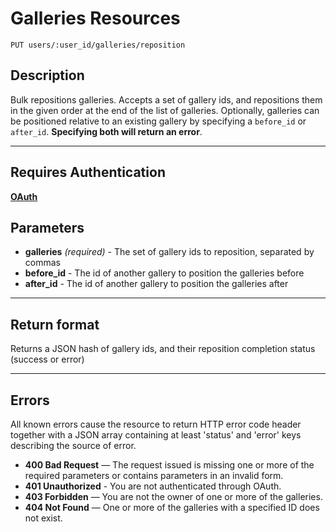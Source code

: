 # Galleries Resources

    PUT users/:user_id/galleries/reposition

## Description

Bulk repositions galleries.  Accepts a set of gallery ids, and repositions them in the given order at the end of the list of galleries. Optionally, galleries can be positioned relative to an existing gallery by specifying a `before_id` or `after_id`. **Specifying both will return an error**.

***

## Requires Authentication
 **[OAuth][]**

## Parameters

- **galleries** _(required)_ - The set of gallery ids to reposition, separated by commas
- **before_id** - The id of another gallery to position the galleries before
- **after_id** - The id of another gallery to position the galleries after

***

## Return format

Returns a JSON hash of gallery ids, and their reposition completion status (success or error)

***

## Errors

All known errors cause the resource to return HTTP error code header together with a JSON array containing at least 'status' and 'error' keys describing the source of error.

- **400 Bad Request** — The request issued is missing one or more of the required parameters or contains parameters in an invalid form.
- **401 Unauthorized** - You are not authenticated through OAuth.
- **403 Forbidden** — You are not the owner of one or more of the galleries.
- **404 Not Found** — One or more of the galleries with a specified ID does not exist.

[OAuth]: https://github.com/500px/api-documentation/tree/master/authentication
[short format]: https://github.com/500px/api-documentation/blob/master/basics/formats_and_terms.md#short-format-3
